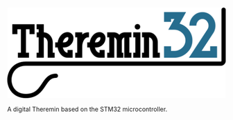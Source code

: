 ![Theremin32](pics/theremin32_logo.png "Theremin32")

A digital Theremin based on the STM32 microcontroller.
